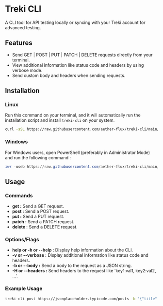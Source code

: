 # Treki CLI
A CLI tool for API testing locally or syncing with your Treki account for advanced testing.

## Features
- Send GET | POST | PUT | PATCH | DELETE requests directly from your terminal.
- View additional information like status code and headers by using verbose mode.
- Send custom body and headers when sending requests.

## Installation

### Linux
Run this command on your terminal, and it will automatically run the installation script and install `treki-cli` on your system.
```sh
curl -sSL https://raw.githubusercontent.com/aether-flux/treki-cli/main/scripts/linux/install.sh | bash
```

### Windows
For Windows users, open PowerShell (preferably in Administrator Mode) and run the following command :
```powershell
iwr -useb https://raw.githubusercontent.com/aether-flux/treki-cli/main/scripts/windows/install.bat | iex
```

## Usage
### Commands
- **get <url>:** Send a GET request.
- **post <url>:** Send a POST request.
- **put <url>:** Send a PUT request.
- **patch <url>:** Send a PATCH request.
- **delete <url>:** Send a DELETE request.

### Options/Flags
- **help or -h or --help :** Display help information about the CLI.
- **-v or --verbose :** Display additional information like status code and headers.
- **-b or --body :** Send a body to the request as a JSON string.
- **-H or --headers :** Send headers to the request like 'key1:val1, key2:val2, ...'.

### Example Usage
```sh
treki-cli post https://jsonplaceholder.typicode.com/posts -b '{"title": "New Post", "body": "Lorem ipsum dolor et smth smth.", "userId": 1}'
```
